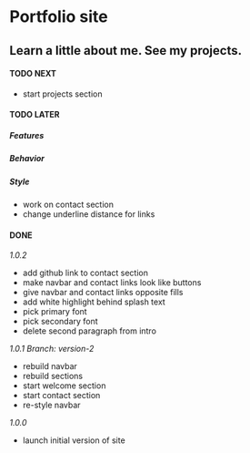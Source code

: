 # Portfolio site

## Learn a little about me. See my projects.

#### TODO NEXT

- start projects section

#### TODO LATER

##### Features

##### Behavior

##### Style

- work on contact section
- change underline distance for links

#### DONE

_1.0.2_

- add github link to contact section
- make navbar and contact links look like buttons
- give navbar and contact links opposite fills
- add white highlight behind splash text
- pick primary font
- pick secondary font
- delete second paragraph from intro

_1.0.1_
_Branch: version-2_

- rebuild navbar
- rebuild sections
- start welcome section
- start contact section
- re-style navbar

_1.0.0_

- launch initial version of site
